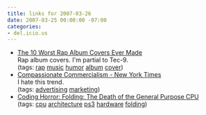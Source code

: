 ```yaml
---
title: links for 2007-03-26
date: 2007-03-25 00:00:00 -07:00
categories:
- del.icio.us
---
```


<ul class="delicious">
	<li>
		<div class="delicious-link"><a href="http://www.thehyena.net/pivot/entry.php?id=66">The 10 Worst Rap Album Covers Ever Made</a></div>
		<div class="delicious-extended">Rap album covers. I'm partial to Tec-9.</div>
		<div class="delicious-tags">(tags: <a href="http://del.icio.us/torrez/rap">rap</a> <a href="http://del.icio.us/torrez/music">music</a> <a href="http://del.icio.us/torrez/humor">humor</a> <a href="http://del.icio.us/torrez/album">album</a> <a href="http://del.icio.us/torrez/cover">cover</a>)</div>
	</li>
	<li>
		<div class="delicious-link"><a href="http://www.nytimes.com/2007/03/25/opinion/25gilbert.html?ex=1332475200&en=ea91fded4e5b9868&ei=5090&partner=rssuserland&emc=rss">Compassionate Commercialism - New York Times</a></div>
		<div class="delicious-extended">I hate this trend.</div>
		<div class="delicious-tags">(tags: <a href="http://del.icio.us/torrez/advertising">advertising</a> <a href="http://del.icio.us/torrez/marketing">marketing</a>)</div>
	</li>
	<li>
		<div class="delicious-link"><a href="http://www.codinghorror.com/blog/archives/000823.html">Coding Horror: Folding: The Death of the General Purpose CPU</a></div>
		<div class="delicious-tags">(tags: <a href="http://del.icio.us/torrez/cpu">cpu</a> <a href="http://del.icio.us/torrez/architecture">architecture</a> <a href="http://del.icio.us/torrez/ps3">ps3</a> <a href="http://del.icio.us/torrez/hardware">hardware</a> <a href="http://del.icio.us/torrez/folding">folding</a>)</div>
	</li>
</ul>
